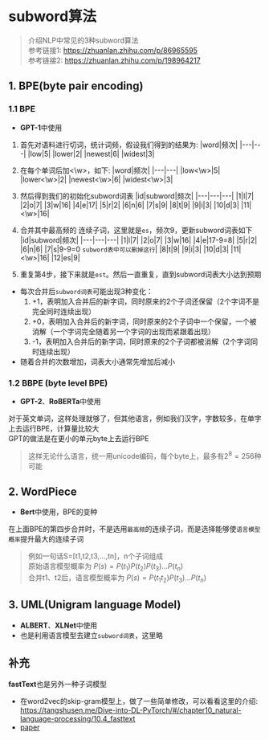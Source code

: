 # subword算法

> 介绍NLP中常见的3种subword算法  
> 参考链接1: https://zhuanlan.zhihu.com/p/86965595  
> 参考链接2: https://zhuanlan.zhihu.com/p/198964217  

## 1. BPE(byte pair encoding)
### 1.1 BPE
- **GPT-1**中使用
1. 首先对语料进行切词，统计词频，假设我们得到的结果为:
|word|频次|
|---|---|
|low|5|
|lower|2|
|newest|6|
|widest|3|

2. 在每个单词后加<\w>，如下:
|word|频次|
|---|---|
|low<\w>|5|
|lower<\w>|2|
|newest<\w>|6|
|widest<\w>|3|

3. 然后得到我们的初始化subword词表
|id|subword|频次|
|---|---|---|
|1|l|7|
|2|o|7|
|3|w|16|
|4|e|17|
|5|r|2|
|6|n|6|
|7|s|9|
|8|t|9|
|9|i|3|
|10|d|3|
|11|<\w>|16|

4. 合并其中最高频的 连续子词，这里就是`es`，频次9，更新subword词表如下
|id|subword|频次|
|---|---|---|
|1|l|7|
|2|o|7|
|3|w|16|
|4|e|17-9=8|
|5|r|2|
|6|n|6|
|7|s|9-9=0 `subword表中可以删掉这行`|
|8|t|9|
|9|i|3|
|10|d|3|
|11|<\w>|16|
|12|es|9|

5. 重复第4步，接下来就是`est`。然后一直重复，直到subword词表大小达到预期

- 每次合并后`subword词表`可能出现3种变化：
    1. +1，表明加入合并后的新字词，同时原来的2个子词还保留（2个字词不是完全同时连续出现）
    2. +0，表明加入合并后的新字词，同时原来的2个子词中一个保留，一个被消解（一个字词完全随着另一个字词的出现而紧跟着出现）
    3. -1，表明加入合并后的新字词，同时原来的2个子词都被消解（2个字词同时连续出现）
- 随着合并的次数增加，词表大小通常先增加后减小

### 1.2 BBPE (byte level BPE)
- **GPT-2**、**RoBERTa**中使用

对于英文单词，这样处理就够了，但其他语言，例如我们汉字，字数较多，在单字上去运行BPE，计算量比较大  
GPT的做法是在更小的单元byte上去运行BPE  
> 这样无论什么语言，统一用unicode编码，每个byte上，最多有$2^8=256$种可能

## 2. WordPiece
- **Bert**中使用，BPE的变种

在上面BPE的第四步合并时，不是选用`最高频`的连续子词，而是选择能够使`语言模型概率`提升最大的连续子词
> 例如一句话S=[t1,t2,t3,...,tn]，n个子词组成  
> 原始语言模型概率为 $P(s) = P(t_1)P(t_2)P(t_3)...P(t_n)$  
> 合并t1、t2后，语言模型概率为 $P(s) = P(t_1t_2)P(t_3)...P(t_n)$  

## 3. UML(Unigram language Model)
- **ALBERT**、**XLNet**中使用
- 也是利用语言模型去建立`subword词表`，这里略

## 补充
**fastText**也是另外一种子词模型
- 在word2vec的skip-gram模型上，做了一些简单修改，可以看看这里的介绍: https://tangshusen.me/Dive-into-DL-PyTorch/#/chapter10_natural-language-processing/10.4_fasttext
- [paper](https://arxiv.org/pdf/1607.01759.pdf)